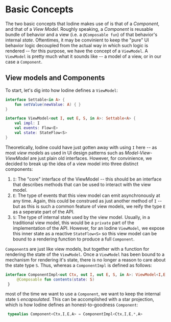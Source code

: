 
Basic Concepts
==============

The two basic concepts that Iodine makes use of is that of a _Component_, and that of a _View Model_. Roughly speaking, a _Component_ is reusable bundle of behavior and a view (i.e. a `@Composable fun`) of that behavior's internal _state_. Oftentimes, it may be convinient to keep the "pure" UI behavior logic decoupled from the actual way in which such logic is rendered -- for this purpose, we have the concept of a `ViewModel`. A `ViewModel` is pretty much what it sounds like -- a model of a view, or in our case a `Component`.

View models and Components
--------------------------

To start, let's dig into how Iodine defines a `ViewModel`:

```kotlin
interface Settable<in A> {
    fun setValue(newValue: A) { }
}

interface ViewModel<out I, out E, S, in A>: Settable<A> {
    val impl: I
    val events: Flow<E>
    val state: StateFlow<S>
}
```

Theoretically, Iodine could have just gotten away with using `I` here -- as most _view models_ as used in UI design patterns such as _Model-View-ViewModel_ are just plain old interfaces. However, for convinience, we decided to break up the idea of a view model into three distinct components:

  1. `I`: The "core" interface of the ViewModel -- this should be an interface that describes methods that can be used to interact with the view model.
  2. `E`: The type of events that this view model can emit asynchronously at any time. Again, this could be construed as just another method of `I` -- but as this is such a common feature of view models, we reify the type `E` as a seperate part of the API.
  3. `S`: The type of internal state used by the view model. Usually, in a traditional view model, this would be a `private` part of the implementation of the API. However, for an Iodine `ViewModel`, we expose this inner state as a reactive `StateFlow<S>` so this view model can be bound to a rendering function to produce a full `Component`.

`Component`s are just like view models, but together with a function for rendering the state of the `ViewModel`. Once a `ViewModel` has been bound to a mechanism for rendering it's state, there is no longer a reason to care about the state type `S`. Thus, whereas a `ComponentImpl` is defined as follows:

```kotlin
interface ComponentImpl<out Ctx, out I, out E, S, in A>: ViewModel<I,E,S,A> {
     @Composable fun contents(state: S)
 }
```

most of the time we want to use a `Component`, we want to keep the internal state `S` _encapsulated_. This can be accomplished with a star projection, which is how Iodine defines an honest-to-goodness `Component`:

```kotlin
 typealias Component<Ctx,I,E,A> = ComponentImpl<Ctx,I,E,*,A>
```

